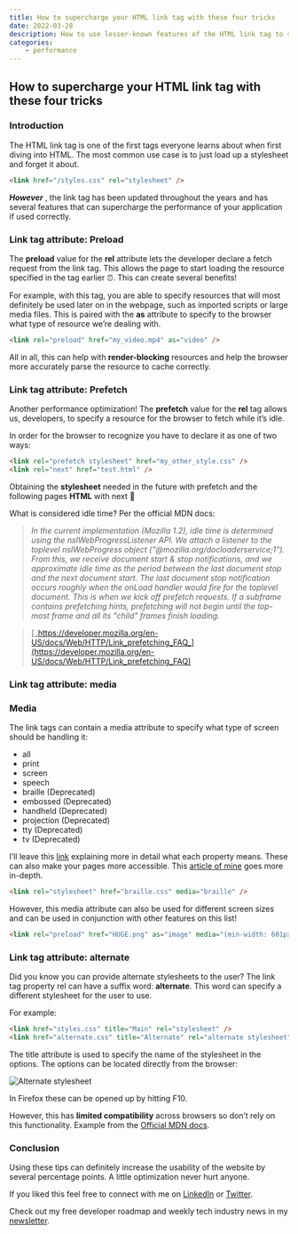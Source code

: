 ```yaml
---
title: How to supercharge your HTML link tag with these four tricks
date: 2022-03-28
description: How to use lesser-known features of the HTML link tag to speed up and optimize website performance such as preload, prefetch, alternate, and media
categories:
    - performance
---
```


## How to supercharge your HTML link tag with these four tricks

### Introduction

The HTML link tag is one of the first tags everyone learns about when first diving into HTML. The most common use case is to just load up a stylesheet and forget it about.

```html
<link href="/styles.css" rel="stylesheet" />
```

**_However_** , the link tag has been updated throughout the years and has several features that can supercharge the performance of your application if used correctly.

### Link tag attribute: Preload

The **preload** value for the **rel** attribute lets the developer declare a fetch request from the link tag. This allows the page to start loading the resource specified in the tag earlier ⏰. This can create several benefits!

For example, with this tag, you are able to specify resources that will most definitely be used later on in the webpage, such as imported scripts or large media files. This is paired with the **as** attribute to specify to the browser what type of resource we’re dealing with.

```html
<link rel="preload" href="my_video.mp4" as="video" />
```

All in all, this can help with **render-blocking** resources and help the browser more accurately parse the resource to cache correctly.

### Link tag attribute: Prefetch

Another performance optimization! The **prefetch** value for the **rel** tag allows us, developers, to specify a resource for the browser to fetch while it’s idle.

In order for the browser to recognize you have to declare it as one of two ways:

```html
<link rel="prefetch stylesheet" href="my_other_style.css" />
<link rel="next" href="test.html" />
```

Obtaining the **stylesheet** needed in the future with prefetch and the following pages **HTML** with next 🚀

What is considered idle time? Per the official MDN docs:

> _In the current implementation (Mozilla 1.2), idle time is determined using the_ _nsIWebProgressListener API. We attach a listener to the toplevel_ _nsIWebProgress object ("@mozilla.org/docloaderservice;1"). From this, we receive document start & stop notifications, and we approximate idle time as the period between the last document stop and the next document start. The last document stop notification occurs roughly when the onLoad handler would fire for the toplevel document. This is when we kick off prefetch requests. If a subframe contains prefetching hints, prefetching will not begin until the top-most frame and all its "child" frames finish loading._

> [_https://developer.mozilla.org/en-US/docs/Web/HTTP/Link_prefetching_FAQ_](https://developer.mozilla.org/en-US/docs/Web/HTTP/Link_prefetching_FAQ)

### Link tag attribute: media

### Media

The link tags can contain a media attribute to specify what type of screen should be handling it:

-   all
-   print
-   screen
-   speech
-   braille (Deprecated)
-   embossed (Deprecated)
-   handheld (Deprecated)
-   projection (Deprecated)
-   tty (Deprecated)
-   tv (Deprecated)

I’ll leave this [link](https://www.w3.org/TR/CSS21/media.html%23media-types) explaining more in detail what each property means. These can also make your pages more accessible. This [article of mine](https://relatablecode.com/make-your-website-more-accessible-with-these-responsive-design-tips/) goes more in-depth.

```html
<link rel="stylesheet" href="braille.css" media="braille" />
```

However, this media attribute can also be used for different screen sizes and can be used in conjunction with other features on this list!

```html
<link rel="preload" href="HUGE.png" as="image" media="(min-width: 601px)" />
```

### Link tag attribute: alternate

Did you know you can provide alternate stylesheets to the user? The link tag property rel can have a suffix word: **alternate**. This word can specify a different stylesheet for the user to use.

For example:

```html
<link href="styles.css" title="Main" rel="stylesheet" />
<link href="alternate.css" title="Alternate" rel="alternate stylesheet" />
```

The title attribute is used to specify the name of the stylesheet in the options. The options can be located directly from the browser:

![Alternate stylesheet](https://cdn.hashnode.com/res/hashnode/image/upload/v1648502921064/21irc3DSA.gif)

In Firefox these can be opened up by hitting F10.

However, this has **limited compatibility** across browsers so don’t rely on this functionality. Example from the [Official MDN docs](https://developer.mozilla.org/en-US/docs/Web/CSS/Alternative_style_sheets).

### Conclusion

Using these tips can definitely increase the usability of the website by several percentage points. A little optimization never hurt anyone.

If you liked this feel free to connect with me on [LinkedIn](https://www.linkedin.com/in/diego-ballesteros-9468a7136/) or [Twitter](https://twitter.com/relatablecoder).

Check out my free developer roadmap and weekly tech industry news in my [newsletter](https://relatablecode.substack.com/).
